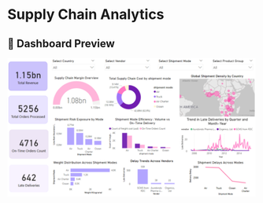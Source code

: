 # Supply Chain Analytics



## 📸 Dashboard Preview
![Supply Chain Dashboard](https://github.com/LasyaNayani/Supply-Chain-Analytics-Power-BI-Dashboard-/raw/main/Supply%20Chain%20Dashboard%20.png)


